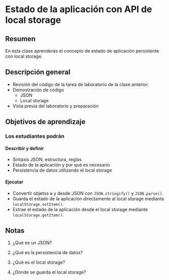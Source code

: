 ﻿# Estado de la aplicación con API de local storage

## Resumen

En esta clase aprenderás el concepto de estado de aplicación persistente con local storage.

## Descripción general

- Revisión del código de la tarea de laboratorio de la clase anterior.
- Demostración de código
  - JSON
  - Local storage
- Vista previa del laboratorio y preparación

## Objetivos de aprendizaje

### Los estudiantes podrán

#### Describir y definir

- Sintaxis JSON, estructura, reglas
- Estado de la aplicación y por qué es necesario
- Persistencia de datos utilizando el local storage

#### Ejecutar

- Convertir objetos a y desde JSON con `JSON.stringify()` y `JSON.parse()`.
- Guarda el estado de la aplicación directamente al local storage mediante `localStorage.setItem()`.
- Extrae el estado de la aplicación desde el local storage mediante `localStorage.getItem()`.

## Notas

1. ¿Qué es un JSON?

1. ¿Qué es la persistencia de datos?

1. ¿Qué es el local storage?

1. ¿Dónde se guarda el local storage?
